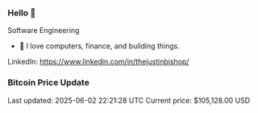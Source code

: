 ### Hello 🤙  

Software Engineering

- 🔭 I love computers, finance, and building things.
  
LinkedIn: https://www.linkedin.com/in/thejustinbishop/  

























































































































































































































































































































































































































































































































































































































### Bitcoin Price Update
Last updated: 2025-06-02 22:21:28 UTC
Current price: $105,128.00 USD
